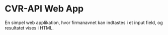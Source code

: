 # CVR-API Web App
En simpel web applikation, hvor firmanavnet kan indtastes i et input field, og resultatet vises i HTML. 
